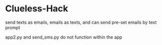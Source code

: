 Clueless-Hack
=============

send texts as emails, emails as texts, and can send pre-set emails by text prompt

app2.py and send_sms.py do not function within the app
